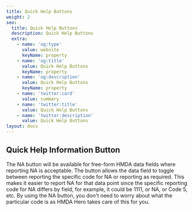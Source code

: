 ```yaml
---
title: Quick Help Buttons
weight: 2
seo:
  title: Quick Help Buttons
  description: Quick Help Buttons
  extra:
    - name: 'og:type'
      value: website
      keyName: property
    - name: 'og:title'
      value: Quick Help Buttons
      keyName: property
    - name: 'og:description'
      value: Quick Help Buttons
      keyName: property
    - name: 'twitter:card'
      value: summary
    - name: 'twitter:title'
      value: Quick Help Buttons
    - name: 'twitter:description'
      value: Quick Help Buttons
layout: docs
---
```

## Quick Help Information Button

The NA button will be available for free-form HMDA data fields where reporting NA is acceptable. The button allows the data field to toggle between reporting the specific code for NA or reporting as required. This makes it easier to report NA for that data point since the specific reporting code for NA differs by field, for example, it could be 1111, or NA, or Code 5, etc. By using the NA button, you don't need to worry about what the particular code is as HMDA Hero takes care of this for you.
